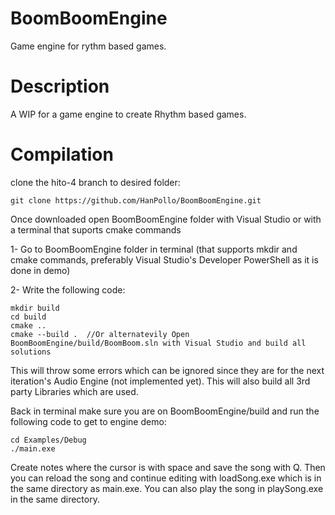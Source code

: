 # BoomBoomEngine
Game engine for rythm based games.

# Description
A WIP for a game engine to create Rhythm based games.

# Compilation
clone the hito-4 branch to desired folder:
```
git clone https://github.com/HanPollo/BoomBoomEngine.git
```
Once downloaded open BoomBoomEngine folder with Visual Studio or with a terminal that suports cmake commands

1- Go to BoomBoomEngine folder in terminal (that supports mkdir and cmake commands, preferably Visual Studio's Developer PowerShell as it is done in demo)

2- Write the following code:
```
mkdir build
cd build
cmake ..
cmake --build .  //Or alternatevily Open BoomBoomEngine/build/BoomBoom.sln with Visual Studio and build all solutions
```
This will throw some errors which can be ignored since they are for the next iteration's Audio Engine (not implemented yet).
This will also build all 3rd party Libraries which are used.

Back in terminal make sure you are on BoomBoomEngine/build and run the following code to get to engine demo:
```
cd Examples/Debug
./main.exe
```
Create notes where the cursor is with space and save the song with Q.
Then you can reload the song and continue editing with loadSong.exe which is in the same directory as main.exe.
You can also play the song in playSong.exe in the same directory.
